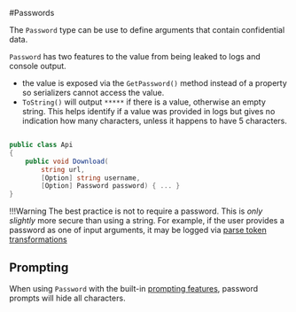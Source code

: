 #Passwords

The `Password` type can be use to define arguments that contain confidential data.

`Password` has two features to the value from being leaked to logs and console output.

* the value is exposed via the `GetPassword()` method instead of a property so serializers cannot access the value.
* `ToString()` will output `*****` if there is a value, otherwise an empty string. This helps identify if a value was provided in logs but gives no indication how many characters, unless it happens to have 5 characters.

``` cs

public class Api
{
    public void Download(
        string url, 
        [Option] string username, 
        [Option] Password password) { ... }
}

```


!!!Warning
    The best practice is not to require a password. This is *only slightly* more secure than using a string. For example, if the user provides a password as one of input arguments, it may be logged via [parse token transformations](parse-directive.md#token-transformations)

## Prompting

When using `Password` with the built-in [prompting features](../Middleware/prompting.md), password prompts will hide all characters.